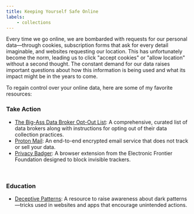 ```yaml
---
title: Keeping Yourself Safe Online
labels: 
    - collections
---
```



<!-- With constant news about how 
<a href="https://www.nytimes.com/2015/02/15/magazine/how-one-stupid-tweet-ruined-justine-saccos-life.htm">online content can resurface and ruin you years later</a> 
to the 
<a href="https://cjil.uchicago.edu/online-archive/family-influencing-best-interests-child">showcasing of child stars on social media</a>, -->

Every time we go online, we are bombarded with requests for our personal data—through cookies, subscription forms that ask for every detail imaginable, and websites requesting our location. This has unfortunately become the norm, leading us to click "accept cookies" or "allow location" without a second thought. The constant demand for our data raises important questions about how this information is being used and what its impact might be in the years to come.

To regain control over your online data, here are some of my favorite resources:

<h3>Take Action</h3>
<ul>
    <li> 
        <a href="https://github.com/yaelwrites/Big-Ass-Data-Broker-Opt-Out-List?tab=readme-ov-file">The Big-Ass Data Broker Opt-Out List</a>: A comprehensive, curated list of data brokers along with instructions for opting out of their data collection practices.
    </li>
    <li> 
        <a href="https://proton.me/">Proton Mail</a>: An end-to-end encrypted email service that does not track or sell your data.
    </li>
    <li> 
        <a href="https://privacybadger.org/">Privacy Badger</a>: A browser extension from the Electronic Frontier Foundation designed to block invisible trackers.
    </li>
</ul>

<br>

<h3>Education</h3>
<ul>
    <li> 
        <a href="https://www.deceptive.design/">Deceptive Patterns</a>: A resource to raise awareness about dark patterns—tricks used in websites and apps that encourage unintended actions.
    </li>
</ul>


